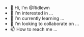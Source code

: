- 👋 Hi, I’m @Ridlewn
- 👀 I’m interested in ...
- 🌱 I’m currently learning ...
- 💞️ I’m looking to collaborate on ...
- 📫 How to reach me ...

<!---
Ridlewn/Ridlewn is a ✨ special ✨ repository because its `README.md` (this file) appears on your GitHub profile.
You can click the Preview link to take a look at your changes.
--->
